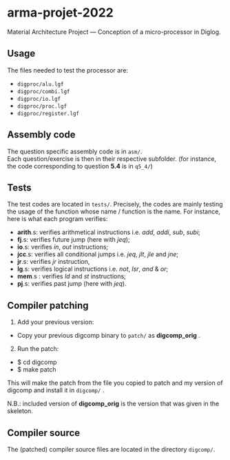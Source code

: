 # arma-projet-2022
Material Architecture Project — Conception of a micro-processor in Diglog.

## Usage
The files needed to test the processor are:
- `digproc/alu.lgf`
- `digproc/combi.lgf`
- `digproc/io.lgf`
- `digproc/proc.lgf`
- `digproc/register.lgf`

## Assembly code
The question specific assembly code is in `asm/`. <br/>
Each question/exercise is then in their respective subfolder.
(for instance, the code corresponding to question **5.4** is in `q5_4/`)

## Tests

The test codes are located in `tests/`.
Precisely, the codes are mainly testing the usage of the function whose name / function is the name.
For instance, here is what each program verifies:
- **arith**.s: verifies arithmetical instructions i.e. *add*, *addi*, *sub*, *subi*;
- **fj**.s: verifies future jump (here with *jeq*);
- **io**.s: verifies *in*, *out* instructions;
- **jcc**.s: verifies all conditional jumps i.e. *jeq*, *jlt*, *jle* and *jne*;
- **jr**.s: verifies *jr* instruction,
- **lg**.s: verifies logical instructions i.e. *not*, *lsr*, *and* & *or*;
- **mem**.s : verifies *ld* and *st* instructions;
- **pj**.s: verifies past jump (here with *jeq*).

## Compiler patching

1. Add your previous version: <br/>
* Copy your previous digcomp binary to `patch/` as **digcomp_orig** .

2. Run the patch:
* $ cd digcomp <br/>
* $ make patch

This will make the patch from the file you copied to patch and my version of digcomp and install it in `digcomp/` .

N.B.: included version of **digcomp_orig** is the version that was given in the skeleton.

## Compiler source

The (patched) compiler source files are located in the directory `digcomp/`.